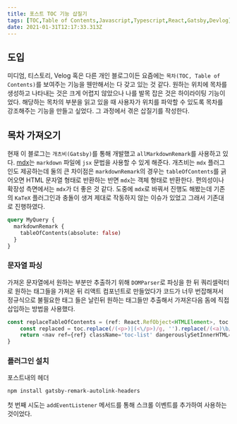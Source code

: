 ```yaml
---
title: 포스트 TOC 기능 삽질기
tags: [TOC,Table of Contents,Javascript,Typescript,React,Gatsby,Devlog]
date: 2021-01-31T12:17:33.313Z
---
```


## 도입

미디엄, 티스토리, Velog 혹은 다른 개인 블로그이든 요즘에는 `목차(TOC, Table of Contents)`를 보여주는 기능을 웬만해서는 다 갖고 있는 것 같다.
원하는 위치에 목차를 생성하고 나타내는 것은 크게 어렵지 않았으나 나를 발목 잡은 것은 하이라이팅 기능이었다. 해당하는 목차의 부분을 읽고 있을 때
사용자가 위치를 파악할 수 있도록 목차를 강조해주는 기능을 만들고 싶었다. 그 과정에서 겪은 삽질기를 작성한다.

## 목차 가져오기

현재 이 블로그는 `개츠비(Gatsby)`를 통해 개발했고 `allMarkdownRemark`를 사용하고 있다. [mdx](https://mdxjs.com/)는 `markdown` 파일에 `jsx` 문법을 사용할 수 있게 해준다. 개츠비는 `mdx` 플러그인도 제공하는데 둘의 큰 차이점은 `markdownRemark`의 경우는 `tableOfContents`를 긁어오면 HTML 문자열 형태로 반환하는 반면 `mdx`는 객체 형태로 반환한다. 편의성이나 확장성 측면에서는 `mdx`가 더 좋은 것 같다. 도중에 `mdx`로 바꿔서 진행도 해봤는데 기존의 `KaTeX` 플러그인과 충돌이 생겨 제대로 작동하지 않는 이슈가 있었고 그래서 기존대로 진행하였다.

```graphql
query MyQuery {
  markdownRemark {
    tableOfContents(absolute: false)
  }
}
```

### 문자열 파싱

가져온 문자열에서 원하는 부분만 추출하기 위해 `DOMParser`로 파싱을 한 뒤 쿼리셀럭터로 원하는 태그들을 가져온 뒤 리액트 컴포넌트로 만들었다가 코드가 너무 번잡해져서
정규식으로 불필요한 태그 들은 날린뒤 원하는 태그들만 추출해서 가져온다음 돔에 직접 삽입하는 방법을 사용했다.

```ts
const replaceTableOfContents = (ref: React.RefObject<HTMLElement>, toc: string) => {
    const replaced = toc.replace(/(<p>)|(<\/p>)/g, '').replace(/(<a)\b/g, `<a class='toc-headings'`);
    return <nav ref={ref} className='toc-list' dangerouslySetInnerHTML={{ __html: replaced }} />
}
```

### 플러그인 설치

포스트내의 헤더 

```
npm install gatsby-remark-autolink-headers
```

첫 번째 시도는 `addEventListener` 메서드를 통해 스크롤 이벤트를 추가하여 사용하는 것이었다.